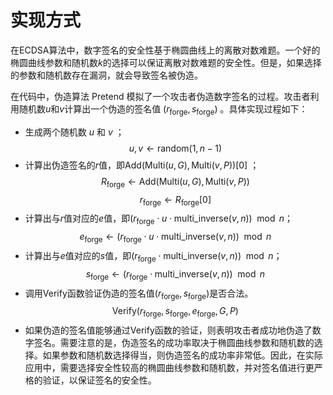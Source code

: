 # 实现方式

在ECDSA算法中，数字签名的安全性基于椭圆曲线上的离散对数难题。一个好的椭圆曲线参数和随机数$k$的选择可以保证离散对数难题的安全性。但是，如果选择的参数和随机数存在漏洞，就会导致签名被伪造。

在代码中，伪造算法 $\text{Pretend}$ 模拟了一个攻击者伪造数字签名的过程。攻击者利用随机数$u$和$v$计算出一个伪造的签名值 $(r_{\text{forge}} , s_{\text{forge}})$ 。具体实现过程如下：

- 生成两个随机数 $u$ 和 $v$ ；
 $$u, v \leftarrow \text{random}(1, n-1)$$ 
- 计算出伪造签名的$r$值，即$\text{Add}(\text{Multi}(u, G), \text{Multi}(v, P))[0]$ ；
 $$R_{\text{forge}} \leftarrow \text{Add}(\text{Multi}(u, G), \text{Multi}(v, P))$$ 
 $$r_{\text{forge}} \leftarrow R_{\text{forge}}[0]$$
- 计算出与$r$值对应的$e$值，即$(r_{\text{forge}} \cdot u \cdot \text{multi_inverse}(v, n)) \mod n$；
$$e_{\text{forge}} \leftarrow (r_{\text{forge}} \cdot u \cdot \text{multi_inverse}(v, n)) \mod n$$
- 计算出与$e$值对应的$s$值，即$(r_{\text{forge}} \cdot \text{multi_inverse}(v, n)) \mod n$；
$$s_{\text{forge}} \leftarrow (r_{\text{forge}} \cdot \text{multi_inverse}(v, n)) \mod n$$
- 调用$\text{Verify}$函数验证伪造的签名值$(r_{\text{forge}}, s_{\text{forge}})$是否合法。
$$\text{Verify}(r_{\text{forge}}, s_{\text{forge}}, e_{\text{forge}}, G, P)$$
- 如果伪造的签名值能够通过$\text{Verify}$函数的验证，则表明攻击者成功地伪造了数字签名。需要注意的是，伪造签名的成功率取决于椭圆曲线参数和随机数的选择。如果参数和随机数选择得当，则伪造签名的成功率非常低。因此，在实际应用中，需要选择安全性较高的椭圆曲线参数和随机数，并对签名值进行更严格的验证，以保证签名的安全性。


